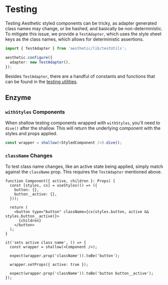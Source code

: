 # Testing

Testing Aesthetic styled components can be tricky, as adapter generated class names may change, or
be hashed, and basically be non-deterministic. To mitigate this issue, we provide a `TestAdapter`,
which uses the style sheet keys as the class names, which allows for deterministic assertions.

```ts
import { TestAdapter } from 'aesthetic/lib/testUtils';

aesthetic.configure({
  adapter: new TestAdapter(),
});
```

Besides `TestAdapter`, there are a handful of constants and functions that can be found in the
[testing utilities](https://github.com/milesj/aesthetic/blob/master/packages/core/src/testUtils.ts).

## Enzyme

### `withStyles` Components

When shallow testing components wrapped with `withStyles`, you'll need to `dive()` after the
shallow. This will return the underlying component with the styles and props applied.

```ts
const wrapper = shallow(<StyledComponent />).dive();
```

### `className` Changes

To test class name changes, like an active state being applied, simply match against the `className`
prop. This requires the `TestAdapter` mentioned above.

```tsx
function Component({ active, children }: Props) {
  const [styles, cx] = useStyles(() => ({
    button: {},
    button__active: {},
  }));

  return (
    <button type="button" className={cx(styles.button, active && styles.button__active)}>
      {children}
    </button>
  );
}
```

```tsx
it('sets active class name', () => {
  const wrapper = shallow(<Component />);

  expect(wrapper.prop('className')).toBe('button');

  wrapper.setProps({ active: true });

  expect(wrapper.prop('className')).toBe('button button__active');
});
```
